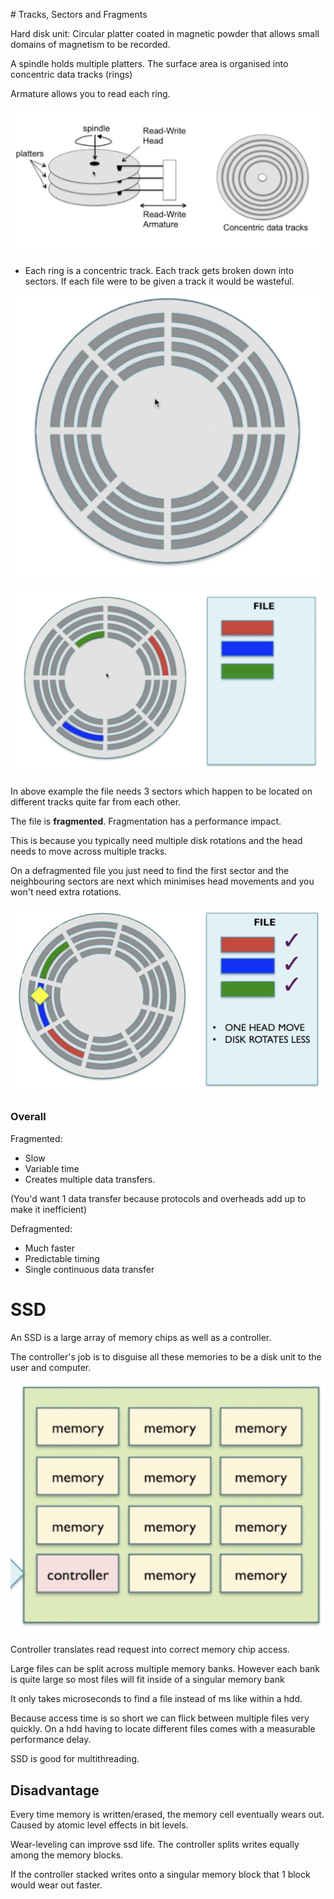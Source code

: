 # Tracks, Sectors and Fragments

Hard disk unit: Circular platter coated in magnetic powder that allows small domains of magnetism to be recorded.

A spindle holds multiple platters. The surface area is organised into concentric data tracks (rings)

Armature allows you to read each ring.

![Platters and spindle diagram](image-7.png)

- Each ring is a concentric track. Each track gets broken down into sectors. If each file were to be given a track it would be wasteful.

![Diagram showing each ring broken down into sectors.](image-8.png)

![Example of sectors being used by a file](image-9.png)

In above example the file needs 3 sectors which happen to be located on different tracks quite far from each other.

The file is **fragmented**. Fragmentation has a performance impact.

This is because you typically need multiple disk rotations and the head needs to move across multiple tracks.

On a defragmented file you just need to find the first sector and the neighbouring sectors are next which minimises head movements and you won't need extra rotations.

![Showing the read of a defragmented file](image-10.png)

### Overall

Fragmented:
- Slow
- Variable time
- Creates multiple data transfers.

(You'd want 1 data transfer because protocols and overheads add up to make it inefficient)

Defragmented:
- Much faster
- Predictable timing
- Single continuous data transfer

# SSD

An SSD is a large array of memory chips as well as a controller.

The controller's job is to disguise all these memories to be a disk unit to the user and computer.

![Diagram showing array of memory chips and controller](image-11.png)

Controller translates read request into correct memory chip access.

Large files can be split across multiple memory banks. However each bank is quite large so most files will fit inside of a singular memory bank

It only takes microseconds to find a file instead of ms like within a hdd.

Because access time is so short we can flick between multiple files very quickly. On a hdd having to locate different files comes with a measurable performance delay.

SSD is good for multithreading.

## Disadvantage

Every time memory is written/erased, the memory cell eventually wears out. Caused by atomic level effects in bit levels.

Wear-leveling can improve ssd life. The controller splits writes equally among the memory blocks.

If the controller stacked writes onto a singular memory block that 1 block would wear out faster.
